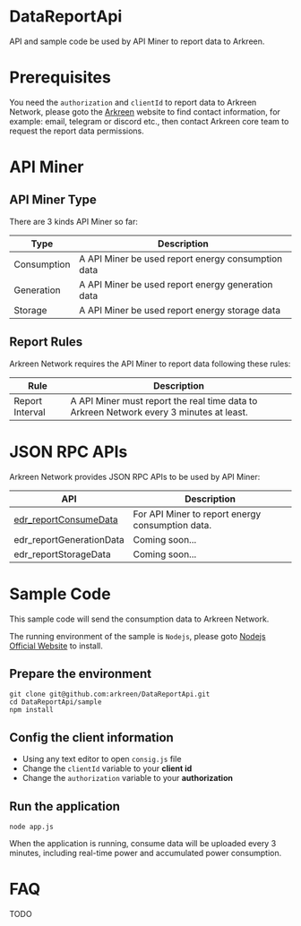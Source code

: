 # DataReportApi

API and sample code be used by API Miner to report data to Arkreen.


# Prerequisites

You need the `authorization` and `clientId` to report data to Arkreen Network, please goto the [Arkreen](https://arkreen.com) website to find contact information, for example: email, telegram or discord etc., then contact Arkreen core team to request the report data permissions.



# API Miner

## API Miner Type

There are 3 kinds API Miner so far:

| Type                    | Description                                          |
| ----------------------- | ---------------------------------------------------- |
| Consumption             | A API Miner be used report energy consumption data   |
| Generation              | A API Miner be used report energy generation data    |
| Storage                 | A API Miner be used report energy storage data       |


## Report Rules

Arkreen Network requires the API Miner to report data following these rules:

| Rule                    | Description                                                                             |
| ----------------------- | --------------------------------------------------------------------------------------- |
| Report Interval         | A API Miner must report the real time data to Arkreen Network every 3 minutes at least. |



# JSON RPC APIs

Arkreen Network provides JSON RPC APIs to be used by API Miner:

| API                                                            | Description                                                      |
| -------------------------------------------------------------- | ---------------------------------------------------------------- |
| [edr_reportConsumeData](./docs/edr_reportConsumeData.md)       | For API Miner to report energy consumption data.                 |
| edr_reportGenerationData                                       | Coming soon...                                                   |
| edr_reportStorageData                                          | Coming soon...                                                   |


# Sample Code

This sample code will send the consumption data to Arkreen Network.

The running environment of the sample is `Nodejs`, please goto [Nodejs Official Website](https://nodejs.org/en) to install.


## Prepare the environment

```
git clone git@github.com:arkreen/DataReportApi.git
cd DataReportApi/sample
npm install
```

## Config the client information

* Using any text editor to open `consig.js` file
* Change the `clientId` variable to your **client id**
* Change the `authorization` variable to your **authorization**


## Run the application

```
node app.js
```

When the application is running, consume data will be uploaded every 3 minutes, including real-time power and accumulated power consumption.


# FAQ

TODO
